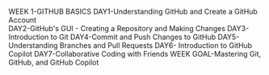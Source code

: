 WEEK 1-GITHUB BASICS
  DAY1-Understanding GitHub and Create a GitHub Account<br>
  DAY2-GitHub's GUI - Creating a Repository and Making Changes
  DAY3-Introduction to Git
  DAY4-Commit and Push Changes to GitHub
  DAY5-Understanding Branches and Pull Requests
  DAY6- Introduction to GitHub Copilot
  DAY7-Collaborative Coding with Friends
  WEEK GOAL-Mastering Git, GitHub, and GitHub Copilot
